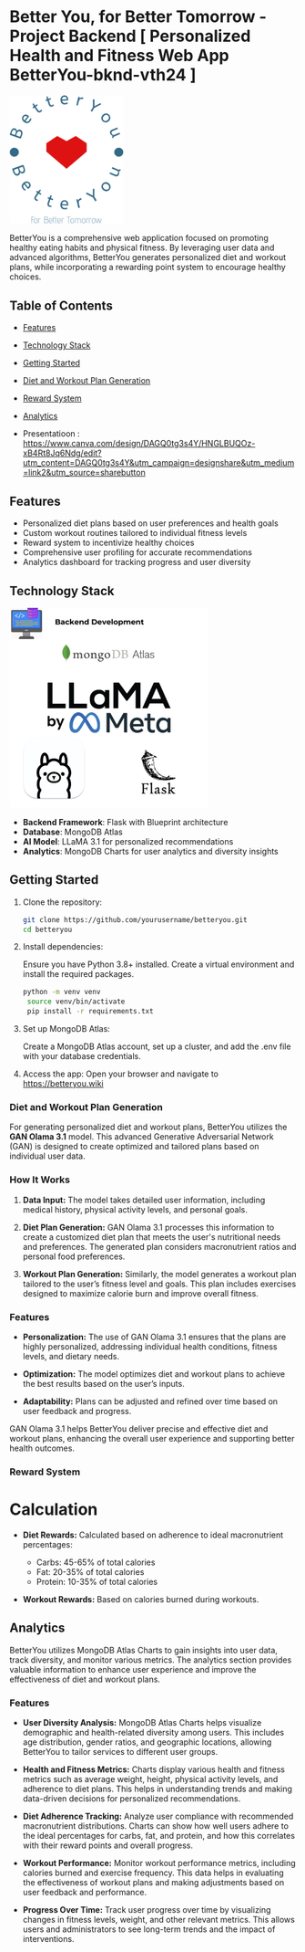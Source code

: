 # Better You, for Better Tomorrow - Project Backend [ Personalized Health and Fitness Web App BetterYou-bknd-vth24 ]

<img src="https://github.com/grpnpraveen/BetterYou-bknd-vth24/blob/main/logo.png" alt="BetterYou Logo" width="200"/>


BetterYou is a comprehensive web application focused on promoting healthy eating habits and physical fitness. By leveraging user data and advanced algorithms, BetterYou generates personalized diet and workout plans, while incorporating a rewarding point system to encourage healthy choices.

## Table of Contents

- [Features](#features)
- [Technology Stack](#technology-stack)
- [Getting Started](#getting-started)
- [Diet and Workout Plan Generation](#diet-and-workout-plan-generation)
- [Reward System](#reward-system)
- [Analytics](#analytics)

- Presentatioon : https://www.canva.com/design/DAGQ0tg3s4Y/HNGLBUQOz-xB4Rt8Jq6Ndg/edit?utm_content=DAGQ0tg3s4Y&utm_campaign=designshare&utm_medium=link2&utm_source=sharebutton 
## Features

- Personalized diet plans based on user preferences and health goals
- Custom workout routines tailored to individual fitness levels
- Reward system to incentivize healthy choices
- Comprehensive user profiling for accurate recommendations
- Analytics dashboard for tracking progress and user diversity

## Technology Stack

<img src="https://github.com/grpnpraveen/BetterYou-bknd-vth24/blob/main/2.png" alt="BetterYou Tech stack" width="350"/>

- **Backend Framework**: Flask with Blueprint architecture
- **Database**: MongoDB Atlas
- **AI Model**: LLaMA 3.1 for personalized recommendations
- **Analytics**: MongoDB Charts for user analytics and diversity insights

## Getting Started

1. Clone the repository:
   ```bash
   git clone https://github.com/yourusername/betteryou.git
   cd betteryou
   ```

2. Install dependencies:

    Ensure you have Python 3.8+ installed. Create a virtual environment and install the required packages.
  
   ```bash
   python -m venv venv
    source venv/bin/activate
    pip install -r requirements.txt

   ```

3. Set up MongoDB Atlas:

    Create a MongoDB Atlas account, set up a cluster, and add the .env file with your database credentials.

4. Access the app:
    Open your browser and navigate to https://betteryou.wiki

   
### Diet and Workout Plan Generation

For generating personalized diet and workout plans, BetterYou utilizes the **GAN Olama 3.1** model. This advanced Generative Adversarial Network (GAN) is designed to create optimized and tailored plans based on individual user data.

### How It Works

1. **Data Input:** The model takes detailed user information, including medical history, physical activity levels, and personal goals.

2. **Diet Plan Generation:** GAN Olama 3.1 processes this information to create a customized diet plan that meets the user's nutritional needs and preferences. The generated plan considers macronutrient ratios and personal food preferences.

3. **Workout Plan Generation:** Similarly, the model generates a workout plan tailored to the user’s fitness level and goals. This plan includes exercises designed to maximize calorie burn and improve overall fitness.

### Features

- **Personalization:** The use of GAN Olama 3.1 ensures that the plans are highly personalized, addressing individual health conditions, fitness levels, and dietary needs.

- **Optimization:** The model optimizes diet and workout plans to achieve the best results based on the user’s inputs.

- **Adaptability:** Plans can be adjusted and refined over time based on user feedback and progress.

GAN Olama 3.1 helps BetterYou deliver precise and effective diet and workout plans, enhancing the overall user experience and supporting better health outcomes.



### Reward System

  # Calculation

- **Diet Rewards:** Calculated based on adherence to ideal macronutrient percentages:
  - Carbs: 45-65% of total calories
  - Fat: 20-35% of total calories
  - Protein: 10-35% of total calories
  
- **Workout Rewards:** Based on calories burned during workouts.

## Analytics

BetterYou utilizes MongoDB Atlas Charts to gain insights into user data, track diversity, and monitor various metrics. The analytics section provides valuable information to enhance user experience and improve the effectiveness of diet and workout plans.

### Features

- **User Diversity Analysis:** MongoDB Atlas Charts helps visualize demographic and health-related diversity among users. This includes age distribution, gender ratios, and geographic locations, allowing BetterYou to tailor services to different user groups.

- **Health and Fitness Metrics:** Charts display various health and fitness metrics such as average weight, height, physical activity levels, and adherence to diet plans. This helps in understanding trends and making data-driven decisions for personalized recommendations.

- **Diet Adherence Tracking:** Analyze user compliance with recommended macronutrient distributions. Charts can show how well users adhere to the ideal percentages for carbs, fat, and protein, and how this correlates with their reward points and overall progress.

- **Workout Performance:** Monitor workout performance metrics, including calories burned and exercise frequency. This data helps in evaluating the effectiveness of workout plans and making adjustments based on user feedback and performance.

- **Progress Over Time:** Track user progress over time by visualizing changes in fitness levels, weight, and other relevant metrics. This allows users and administrators to see long-term trends and the impact of interventions.


   
